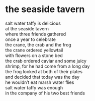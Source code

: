 # the seaside tavern

salt water taffy is delicious<br/>
at the seaside tavern<br/>
where three friends gathered<br/>
once a year to celebrate<br/>
the crane, the crab and the frog<br/>
the crane ordered yellowtail<br/>
with flowers on a stone bed<br/>
the crab ordered caviar and some juicy<br/>
shrimp, for he had come from a long day<br/>
the frog looked at both of their plates<br/>
and decided that today was the day<br/>
he wouldn’t eat marsh water flies<br/>
salt water taffy was enough<br/>
in the company of his two best friends
